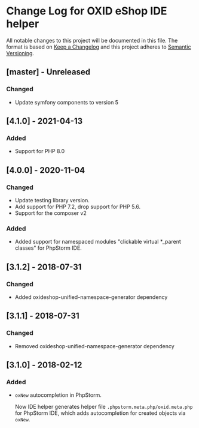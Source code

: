 # Change Log for OXID eShop IDE helper

All notable changes to this project will be documented in this file.
The format is based on [Keep a Changelog](http://keepachangelog.com/)
and this project adheres to [Semantic Versioning](http://semver.org/).

## [master] - Unreleased

### Changed
- Update symfony components to version 5

## [4.1.0] - 2021-04-13

### Added

* Support for PHP 8.0

## [4.0.0] - 2020-11-04

### Changed

* Update testing library version.
* Add support for PHP 7.2, drop support for PHP 5.6.
* Support for the composer v2

### Added

* Added support for namespaced modules "clickable virtual *_parent classes" for PhpStorm IDE.
 
## [3.1.2] - 2018-07-31

### Changed

* Added oxideshop-unified-namespace-generator dependency

## [3.1.1] - 2018-07-31

### Changed

* Removed oxideshop-unified-namespace-generator dependency

## [3.1.0] - 2018-02-12

### Added

* `oxNew` autocompletion in PhpStorm.

   Now IDE helper generates helper file `.phpstorm.meta.php/oxid.meta.php` for PhpStorm IDE, which adds autocompletion
   for created objects via `oxNew`.
